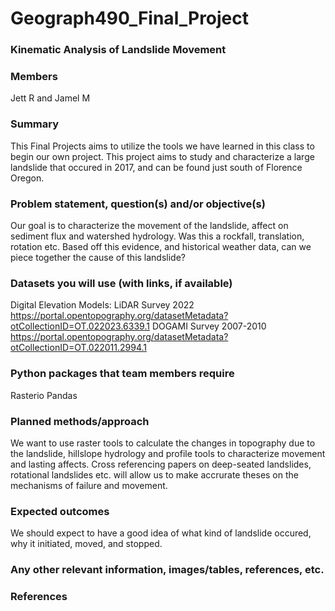 # Geograph490_Final_Project

### Kinematic Analysis of Landslide Movement

### Members
Jett R and Jamel M

### Summary
This Final Projects aims to utilize the tools we have learned in this class to begin our own project. This project aims to study and characterize a large landslide that occured in 2017, and can be found just south of Florence Oregon.

### Problem statement, question(s) and/or objective(s)
Our goal is to characterize the movement of the landslide, affect on sediment flux and watershed hydrology. Was this a rockfall, translation, rotation etc.
Based off this evidence, and historical weather data, can we piece together the cause of this landslide?

### Datasets you will use (with links, if available)
Digital Elevation Models:
LiDAR Survey 2022
https://portal.opentopography.org/datasetMetadata?otCollectionID=OT.022023.6339.1
DOGAMI Survey 2007-2010
https://portal.opentopography.org/datasetMetadata?otCollectionID=OT.022011.2994.1

### Python packages that team members require
Rasterio
Pandas

### Planned methods/approach
We want to use raster tools to calculate the changes in topography due to the landslide, hillslope hydrology and profile tools to characterize movement and lasting affects. Cross referencing papers on deep-seated landslides, rotational landslides etc. will allow us to make accrurate theses on the mechanisms of failure and movement.

### Expected outcomes
We should expect to have a good idea of what kind of landslide occured, why it initiated, moved, and stopped. 

### Any other relevant information, images/tables, references, etc.

### References
